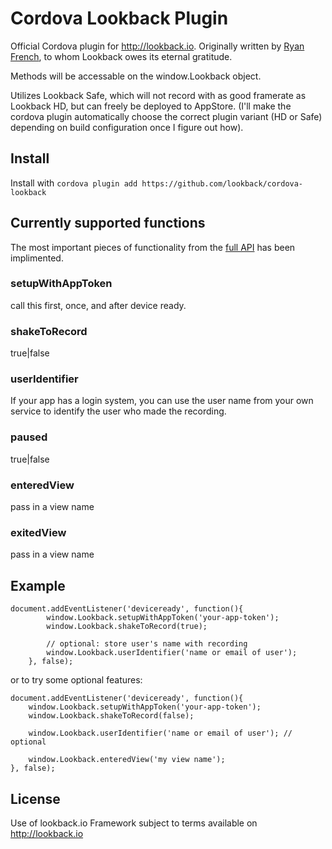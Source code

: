 Cordova Lookback Plugin
=======================

Official Cordova plugin for http://lookback.io. Originally written by
[Ryan French](https://github.com/RYFN), to whom Lookback owes its eternal
gratitude.

Methods will be accessable on the window.Lookback object.

Utilizes Lookback Safe, which will not record with as good framerate as Lookback
HD, but can freely be deployed to AppStore. (I'll make the cordova plugin
automatically choose the correct plugin variant (HD or Safe) depending on
build configuration once I figure out how).

Install
-------

Install with `cordova plugin add https://github.com/lookback/cordova-lookback`

Currently supported functions
-----------------------------

The most important pieces of functionality from the
[full API](https://s3-eu-west-1.amazonaws.com/lookback-public/docs/ios/1.1.4/Lookback_h/Classes/Lookback/index.html#//apple_ref/occ/cl/Lookback)
has been implimented.

### setupWithAppToken
call this first, once, and after device ready.

### shakeToRecord
true|false

### userIdentifier
If your app has a login system, you can use the user name from your own service to identify the user who made the recording.

### paused
true|false

### enteredView
pass in a view name

### exitedView
pass in a view name

Example
-------

    document.addEventListener('deviceready', function(){
            window.Lookback.setupWithAppToken('your-app-token');
            window.Lookback.shakeToRecord(true);
            
            // optional: store user's name with recording
            window.Lookback.userIdentifier('name or email of user'); 
        }, false);

or to try some optional features:

    document.addEventListener('deviceready', function(){
        window.Lookback.setupWithAppToken('your-app-token');
        window.Lookback.shakeToRecord(false);
        
        window.Lookback.userIdentifier('name or email of user'); // optional
        
        window.Lookback.enteredView('my view name');
    }, false);

License
-------

Use of lookback.io Framework subject to terms available on http://lookback.io

